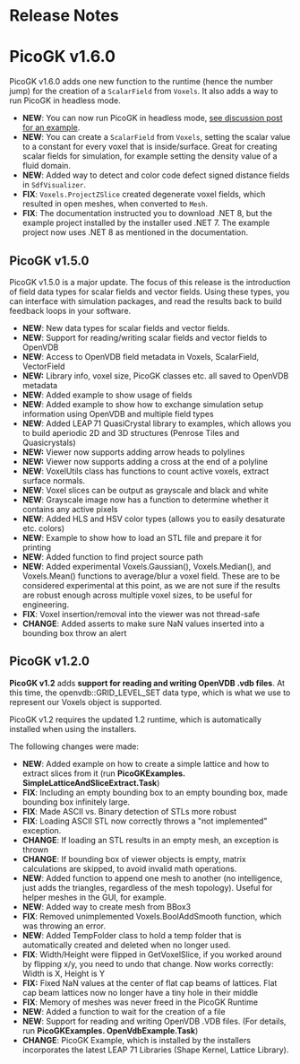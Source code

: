 # Release Notes

# PicoGK v1.6.0

PicoGK v1.6.0 adds one new function to the runtime (hence the number jump) for the creation of a `ScalarField` from `Voxels`. It also adds a way to run PicoGK in headless mode.

- **NEW**: You can now run PicoGK in headless mode, [see discussion post for an example](https://github.com/leap71/PicoGK/discussions/30). 
- **NEW**: You can create a `ScalarField` from `Voxels`, setting the scalar value to a constant for every voxel that is inside/surface. Great for creating scalar fields for simulation, for example setting the density value of a fluid domain.
- **NEW**: Added way to detect and color code defect signed distance fields in `SdfVisualizer`.
- **FIX**: `Voxels.ProjectZSlice` created degenerate voxel fields, which resulted in open meshes, when converted to `Mesh`.
- **FIX**: The documentation instructed you to download .NET 8, but the example project installed by the installer used .NET 7. The example project now uses .NET 8 as mentioned in the documentation. 

## PicoGK v1.5.0

PicoGK v1.5.0 is a major update. The focus of this release is the introduction of field data types for scalar fields and vector fields. Using these types, you can interface with simulation packages, and read the results back to build feedback loops in your software.

- **NEW**: New data types for scalar fields and vector fields.
- **NEW**: Support for reading/writing scalar fields and vector fields to OpenVDB
- **NEW**: Access to OpenVDB field metadata in Voxels, ScalarField, VectorField
- **NEW:** Library info, voxel size, PicoGK classes etc. all saved to OpenVDB metadata
- **NEW**: Added example to show usage of fields
- **NEW**: Added example to show how to exchange simulation setup information using OpenVDB and multiple field types
- **NEW**: Added LEAP 71 QuasiCrystal library to examples, which allows you to build aperiodic 2D and 3D structures (Penrose Tiles and Quasicrystals)
- **NEW:** Viewer now supports adding arrow heads to polylines
- **NEW:** Viewer now supports adding a cross at the end of a polyline
- **NEW**: VoxelUtils class has functions to count active voxels, extract surface normals.
- **NEW**: Voxel slices can be output as grayscale and black and white
- **NEW**: Grayscale image now has a function to determine whether it contains any active pixels
- **NEW**: Added HLS and HSV color types (allows you to easily desaturate etc. colors)
- **NEW**: Example to show how to load an STL file and prepare it for printing
- **NEW**: Added function to find project source path
- **NEW**: Added experimental Voxels.Gaussian(), Voxels.Median(), and Voxels.Mean() functions to average/blur a voxel field. These are to be considered experimental at this point, as we are not sure if the results are robust enough across multiple voxel sizes, to be useful for engineering.
- **FIX**: Voxel insertion/removal into the viewer was not thread-safe
- **CHANGE**: Added asserts to make sure NaN values inserted into a bounding box throw an alert



## PicoGK v1.2.0

**PicoGK v1.2** adds **support for reading and writing OpenVDB .vdb files**. At this time, the openvdb::GRID_LEVEL_SET data type, which is what we use to represent our Voxels object is supported.

PicoGK v1.2 requires the updated 1.2 runtime, which is automatically installed when using the installers.

The following changes were made:

- **NEW**: Added example on how to create a simple lattice and how to extract slices from it (run **PicoGKExamples. SimpleLatticeAndSliceExtract.Task**)
- **FIX**: Including an empty bounding box to an empty bounding box, made bounding box infinitely large.
- **FIX**: Made ASCII vs. Binary detection of STLs more robust
- **FIX**: Loading ASCII STL now correctly throws a "not implemented" exception.
- **CHANGE**: If loading an STL results in an empty mesh, an exception is thrown
- **CHANGE**: If bounding box of viewer objects is empty, matrix calculations are skipped, to avoid invalid math operations.
- **NEW**: Added function to append one mesh to another (no intelligence, just adds the triangles, regardless of the mesh topology). Useful for helper meshes in the GUI, for example.
- **NEW**: Added way to create mesh from BBox3
- **FIX**: Removed unimplemented Voxels.BoolAddSmooth function, which was throwing an error.
- **NEW**: Added TempFolder class to hold a temp folder that is automatically created and deleted when no longer used.
- **FIX**: Width/Height were flipped in GetVoxelSlice, if you worked around by flipping x/y, you need to undo that change. Now works correctly: Width is X, Height is Y
- **FIX:** Fixed NaN values at the center of flat cap beams of lattices. Flat cap beam lattices now no longer have a tiny hole in their middle
- **FIX**: Memory of meshes was never freed in the PicoGK Runtime
- **NEW**: Added a function to wait for the creation of a file
- **NEW**: Support for reading and writing OpenVDB .VDB files. (For details, run **PicoGKExamples. OpenVdbExample.Task**)
- **CHANGE**: PicoGK Example, which is installed by the installers incorporates the latest LEAP 71 Libraries (Shape Kernel, Lattice Library).

